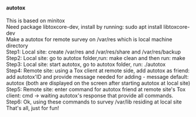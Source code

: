 #### autotox 
This is based on minitox <br />
Need package libtoxcore-dev, install by running: sudo apt install libtoxcore-dev <br />
Make a autotox for remote survey on /var/res which is local machine directory <br />
Step1: Local site: create /var/res and /var/res/share and /var/res/backup <br />
Step2: Local site: go to autotox folder,run: make clean and then run: make <br />
Step3: Local site: start autotox, go to autotox folder, run: ./autotox <br />
Step4: Remote site: using a Tox client at remote side, add autotox as friend: add autotox'ID and provide message needed for adding - message default: autotox (both are displayed on the screen after starting autotox at local site) <br />
Step5: Remote site: enter command for autotox friend at remote site's Tox client: cmd -> waiting autotox's response that provide all commands. <br />
Step6: Ok, using these commands to survey /var/lib residing at local site <br />
That's all, just for fun!

